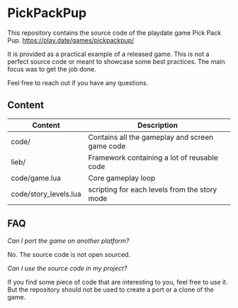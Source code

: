 # PickPackPup

This repository contains the source code of the playdate game Pick Pack Pup.
https://play.date/games/pickpackpup/

It is provided as a practical example of a released game. This is not a perfect source code or meant to showcase some best practices. The main focus was to get the job done.

Feel free to reach out if you have any questions.

## Content

| Content  | Description |
| ------------- | ------------- |
| code/   | Contains all the gameplay and screen game code  |
| lieb/  | Framework containing a lot of reusable code  |
| code/game.lua  | Core gameplay loop  |
| code/story_levels.lua  | scripting for each levels from the story mode  |

## FAQ

*Can I port the game on another platform?*

No. The source code is not open sourced.

*Can I use the source code in my project?*

If you find some piece of code that are interesting to you, feel free to use it. But the repository should not be used to create a port or a clone of the game.
